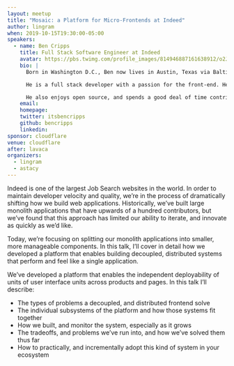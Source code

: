 ```yaml
---
layout: meetup
title: "Mosaic: a Platform for Micro-Frontends at Indeed"
author: lingram
when: 2019-10-15T19:30:00-05:00
speakers:
  - name: Ben Cripps
    title: Full Stack Software Engineer at Indeed
    avatar: https://pbs.twimg.com/profile_images/814946887161638912/o2JC7WQ2_400x400.jpg
    bio: |
      Born in Washington D.C., Ben now lives in Austin, Texas via Baltimore MD. He enjoys lifting weights, hiking with his wife and dog, the Orioles, ping pong, and reading.

      He is a full stack developer with a passion for the front-end. He enjoys writing JavaScript, with a focus on functional paradigms. Although he prefers React, he pride himself on being framework agnostic. Apart from client-side code and Node, he likes to write python and doesn't mind the occasional C# or Java.

      He also enjoys open source, and spends a good deal of time contributing to personal and public open source projects.
    email:
    homepage:
    twitter: itsbencripps
    github: bencripps
    linkedin:
sponsor: cloudflare
venue: cloudflare
after: lavaca
organizers:
  - lingram
  - astacy
---
```


Indeed is one of the largest Job Search websites in the world. In order to maintain developer velocity and quality, we’re in the process of dramatically shifting how we build web applications. Historically, we’ve built large monolith applications that have upwards of a hundred contributors, but we’ve found that this approach has limited our ability to iterate, and innovate as quickly as we’d like.

Today, we’re focusing on splitting our monolith applications into smaller, more manageable components. In this talk, I’ll cover in detail how we developed a platform that enables building decoupled, distributed systems that perform and feel like a single application.

We’ve developed a platform that enables the independent deployability of units of user interface units across products and pages. In this talk I’ll describe:

* The types of problems a decoupled, and distributed frontend solve
* The individual subsystems of the platform and how those systems fit together
* How we built, and monitor the system, especially as it grows
* The tradeoffs, and problems we’ve run into, and how we’ve solved them thus far
* How to practically, and incrementally adopt this kind of system in your ecosystem
